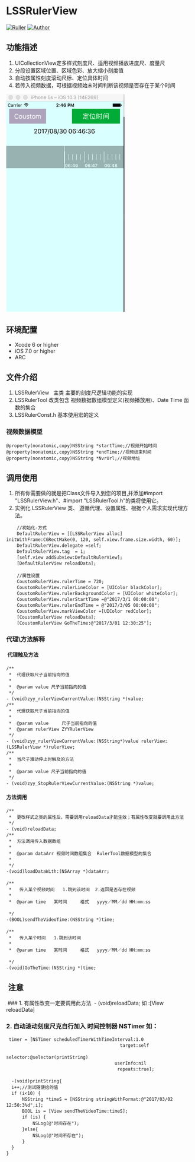 # LSSRulerView
[![Ruller](https://img.shields.io/badge/Ruller-1.0.0-ff69b4.svg)](https://github.com/LSSSSL/LSSRulerView)
[![Author](https://img.shields.io/badge/author-LSSSSL-yellowgreen.svg)](https://github.com/LSSSSL)

## 功能描述
1. UICollectionView定多样式刻度尺、适用视频播放进度尺、度量尺
2. 分段设置区域位置、区域色彩、放大缩小刻度值
3. 自动按属性刻度滚动尺标、定位具体时间
4. 若传入视频数据，可根据视频始末时间判断该视频是否存在于某个时间

![image](https://github.com/LSSSSL/LSSRulerView/blob/master/%20Image/img.gif)

## 环境配置
* Xcode 6 or higher
* iOS 7.0 or higher
* ARC

## 文件介绍
1. LSSRulerView   主类 主要的刻度尺逻辑功能的实现
2. LSSRulerTool 改类包含 视频数据数组模型定义(视频播放用)、Date Time 函数的集合
3. LSSRulerConst.h 基本使用宏的定义

### 视频数据模型
```
@property(nonatomic,copy)NSString *startTime;//视频开始时间
@property(nonatomic,copy)NSString *endTime;//视频结束时间
@property(nonatomic,copy)NSString *NvrUrl;//视频地址
```
## 调用使用
1. 所有你需要做的就是把Class文件导入到您的项目,并添加#import "LSSRulerView.h"、#import "LSSRulerTool.h"的类将使用它。
2. 实例化 LSSRulerView 类、 遵循代理、设置属性、根据个人需求实现代理方法。
```
    //初始化-方式
    DefaultRulerView = [[LSSRulerView alloc] initWithFrame:CGRectMake(0, 120, self.view.frame.size.width, 60)];
    DefaultRulerView.delegate =self;
    DefaultRulerView.tag  = 1;
    [self.view addSubview:DefaultRulerView];
    [DefaultRulerView reloadData];
    
    //属性设置
    CoustomRulerView.rulerTime = 720;
    CoustomRulerView.rulerLineColor = [UIColor blackColor];
    CoustomRulerView.rulerBackgroundColor = [UIColor whiteColor];
    CoustomRulerView.rulerStartTime =@"2017/3/1 00:00:00";
    CoustomRulerView.rulerEndTime = @"2017/3/05 00:00:00";
    CoustomRulerView.markViewColor =[UIColor redColor];
    [CoustomRulerView reloadData];
    [CoustomRulerView GoTheTime:@"2017/3/01 12:30:25"];
```
### 代理\方法解释
####  代理触及方法
```
/**
 *  代理获取尺子当前指向的值
 *
 *  @param value 尺子当前指向的值
 */
- (void)zyy_rulerViewCurrentValue:(NSString *)value;
/**
 *  代理获取尺子当前指向的值
 *
 *  @param value     尺子当前指向的值
 *  @param rulerView ZYYRulerView
 */
- (void)zyy_rulerViewCurrentValue:(NSString*)value rulerView:(LSSRulerView *)rulerView;
/**
 *  当尺子滑动停止时触及的方法
 *
 *  @param value 尺子当前指向的值
 */
- (void)zyy_StopRulerViewCurrentValue:(NSString *)value;
```
#### 方法调用
```
/**
 *  更改样式之类的属性后，需要调用reloadData才能生效；有属性改变就要调用此方法
 */
- (void)reloadData;
/**
 *  方法调用传入数据数组
 *
 *  @param dataArr 视频时间数组集合  RulerTool数据模型的集合
 *
 */
-(void)loadDataWith:(NSArray *)dataArr;

/**
 *   传入某个视频时间   1.跳到该时间  2.返回是否存在视频
 *
 *  @param time   某时间     格式   yyyy／MM／dd HH:mm:ss
 
 */
-(BOOL)sendTheVideoTime:(NSString *)time;

/**
 *   传入某个时间   1.跳到该时间
 *
 *  @param time   某时间     格式   yyyy／MM／dd HH:mm:ss
 
 */
-(void)GoTheTime:(NSString *)time;
```
##  注意
  ### 1. 有属性改变一定要调用此方法  - (void)reloadData; 如 :[View reloadData]
  
  ### 2. 自动滚动刻度尺克自行加入 时间控制器 NSTimer 如：
  
  ```
   timer = [NSTimer scheduledTimerWithTimeInterval:1.0
                                             target:self
                                           selector:@selector(printString)
                                           userInfo:nil
                                            repeats:true];
    
    -(void)printString{
    i++;//测试随便给的值
    if (i<10) {
        NSString *timeS = [NSString stringWithFormat:@"2017/03/02 12:50:3%d",i];
        BOOL is = [View sendTheVideoTime:timeS]; 
        if (is) {
            NSLog(@"时间存在");
        }else{
            NSLog(@"时间不存在");
        }
    }
}
  ```
